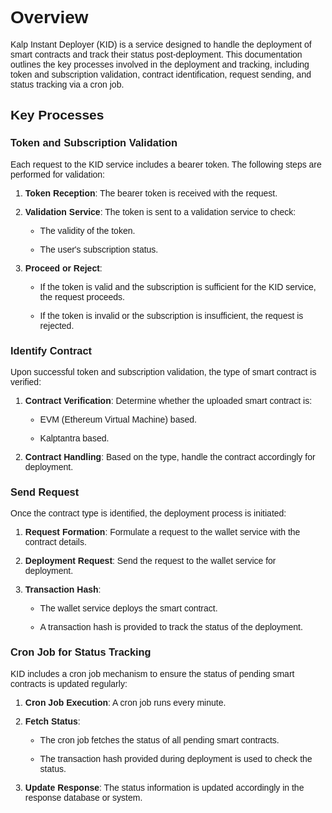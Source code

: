 <style>  body { font-family: "Source Sans 3", sans-serif!important; }</style>

<link  href="https://fonts.googleapis.com/css2?family=Source+Sans+3:ital,wght@0,200..900;1,200..900&display=swap"  rel="stylesheet">  <link  rel="stylesheet"  href="https://fonts.googleapis.com/icon?family=Material+Icons">

# Overview

Kalp Instant Deployer (KID) is a service designed to handle the deployment of smart contracts and track their status post-deployment. This documentation outlines the key processes involved in the deployment and tracking, including token and subscription validation, contract identification, request sending, and status tracking via a cron job.

## Key Processes

### Token and Subscription Validation

Each request to the KID service includes a bearer token. The following steps are performed for validation:

1.  **Token Reception**: The bearer token is received with the request.
    
2.  **Validation Service**: The token is sent to a validation service to check:
    
    -   The validity of the token.
        
    -   The user's subscription status.
        
3.  **Proceed or Reject**:
    
    -   If the token is valid and the subscription is sufficient for the KID service, the request proceeds.
        
    -   If the token is invalid or the subscription is insufficient, the request is rejected.
        

### Identify Contract

Upon successful token and subscription validation, the type of smart contract is verified:

1.  **Contract Verification**: Determine whether the uploaded smart contract is:
    
    -   EVM (Ethereum Virtual Machine) based.
        
    -   Kalptantra based.
        
2.  **Contract Handling**: Based on the type, handle the contract accordingly for deployment.
    

### Send Request

Once the contract type is identified, the deployment process is initiated:

1.  **Request Formation**: Formulate a request to the wallet service with the contract details.
    
2.  **Deployment Request**: Send the request to the wallet service for deployment.
    
3.  **Transaction Hash**:
    
    -   The wallet service deploys the smart contract.
        
    -   A transaction hash is provided to track the status of the deployment.
        

### Cron Job for Status Tracking

KID includes a cron job mechanism to ensure the status of pending smart contracts is updated regularly:

1.  **Cron Job Execution**: A cron job runs every minute.
    
2.  **Fetch Status**:
    
    -   The cron job fetches the status of all pending smart contracts.
        
    -   The transaction hash provided during deployment is used to check the status.
        
3.  **Update Response**: The status information is updated accordingly in the response database or system.
